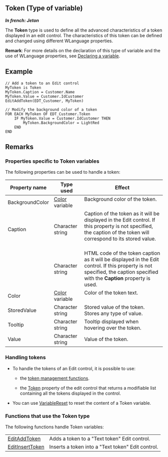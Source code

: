 
## Token (Type of variable)

***In french: Jeton***
				



<a name="XUse"></a>
<a name="Use"></a>
<a name="description"></a>
The **Token** type is used to define all the advanced characteristics of a token displayed in an edit control. The characteristics of this token can be defined and changed using different WLanguage properties. 

**Remark**: For more details on the declaration of this type of variable and the use of WLanguage properties, see [Declaring a variable](../Motscles/1514032.md).


<a name="Example1"></a>
<a name="sample_code"></a>

## Example


```wl
// Add a token to an Edit control
MyToken is Token 
MyToken.Caption = Customer.Name
MyToken.Value = Customer.IdCustomer
EditAddToken(EDT_Customer, MyToken)

// Modify the background color of a token
FOR EACH MyToken OF EDT_Customer.Token
	IF MyToken.Value = Customer.IdCustomer THEN
		MyToken.BackgroundColor = LightRed
	END
END
```





<a name="NOTE0"></a>

## Remarks
<a name="NOTE0_1"></a>


### Properties specific to Token variables
<a name="properties_specific_token_variables_ELTPARAGRAPHE000033"></a>

The following properties can be used to handle a token:

| Property name | Type used | Effect |
| --- | --- | --- |
| BackgroundColor | [Color](../WDLang1/1000019661.md) variable | Background color of the token.<br><br> |
| Caption | Character string | Caption of the token as it will be displayed in the Edit control. If this property is not specified, the caption of the token will correspond to its stored value.<br><br> |
|   | Character string | HTML code of the token caption as it will be displayed in the Edit control. If this property is not specified, the caption specified with the **Caption** property is used. |
| Color | [Color](../WDLang1/1000019661.md) variable | Color of the token text.<br><br> |
| StoredValue | Character string | Stored value of the token. Stores any type of value. |
| Tooltip | Character string | Tooltip displayed when hovering over the token. |
| Value | Character string | Value of the token. |


<a name="NOTE0_2"></a>


### Handling tokens
<a name="handling_tokens_ELTPARAGRAPHE000109"></a>

- To handle the tokens of an Edit control, it is possible to use: 

	- the [token management functions](../WDLang1/1000024042.md). 

	- the [Token](../Proprietes/1000023976.md) property of the edit control that returns a modifiable list containing all the tokens displayed in the control.




- You can use [VariableReset](../WDLang1/3013069.md) to reset the content of a Token variable.



<a name="NOTE0_3"></a>


### Functions that use the Token type
<a name="functions_that_use_the_token_type_ELTPARAGRAPHE000129"></a>The following functions handle Token variables: 



|   |   |
| --- | --- |
| [EditAddToken](../WDLang1/1000023953.md) | Adds a token to a "Text token" Edit control. |
| [EditInsertToken](../WDLang1/1000023954.md) | Inserts a token into a "Text token" Edit control. |






